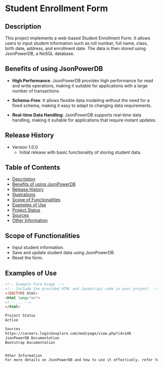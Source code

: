 # Student Enrollment Form

## Description

This project implements a web-based Student Enrollment Form. It allows users to input student information such as roll number, full name, class, birth date, address, and enrollment date. The data is then stored using JsonPowerDB, a NoSQL database.

## Benefits of using JsonPowerDB

- **High Performance**: JsonPowerDB provides high performance for read and write operations, making it suitable for applications with a large number of transactions.

- **Schema-Free**: It allows flexible data modeling without the need for a fixed schema, making it easy to adapt to changing data requirements.

- **Real-time Data Handling**: JsonPowerDB supports real-time data handling, making it suitable for applications that require instant updates.

## Release History

- Version 1.0.0
    - Initial release with basic functionality of storing student data.

## Table of Contents

- [Description](#description)
- [Benefits of using JsonPowerDB](#benefits-of-using-jsonpowerdb)
- [Release History](#release-history)
- [Illustrations](#illustrations)
- [Scope of Functionalities](#scope-of-functionalities)
- [Examples of Use](#examples-of-use)
- [Project Status](#project-status)
- [Sources](#sources)
- [Other Information](#other-information)

## Scope of Functionalities

- Input student information.
- Save and update student data using JsonPowerDB.
- Reset the form.

## Examples of Use

```html
<!-- Example Form Usage -->
<!-- Include the provided HTML and JavaScript code in your project. -->
<!DOCTYPE html>
<html lang="en">
<!-- ... -->
</html>

Project Status
Active

Sources
https://careers.login2explore.com/mod/page/view.php?id=140
JsonPowerDB Documentation
Bootstrap Documentation


Other Information
For more details on JsonPowerDB and how to use it effectively, refer to the official documentation provided in the "Sources" section.
